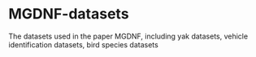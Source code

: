 # MGDNF-datasets
The datasets used in the paper MGDNF, including yak datasets, vehicle identification datasets, bird species datasets
